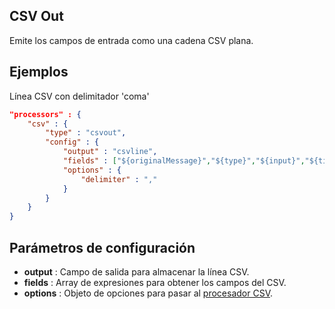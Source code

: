 ## CSV Out

Emite los campos de entrada como una cadena CSV plana.

## Ejemplos
Línea CSV con delimitador 'coma'
```json
"processors" : {
	"csv" : {
		"type" : "csvout",
		"config" : {
			"output" : "csvline",
			"fields" : ["${originalMessage}","${type}","${input}","${timestamp}"],
			"options" : {
				"delimiter" : ","
			}
		}
	}
}
```

## Parámetros de configuración
* **output** : Campo de salida para almacenar la línea CSV.
* **fields** : Array de expresiones para obtener los campos del CSV.
* **options** : Objeto de opciones para pasar al [procesador CSV](https://csv.js.org/stringify/options/).
